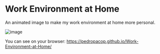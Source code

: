 # Work Environment at Home

An animated image to make my work environment at home more personal.

![image](https://github.com/pedropacop/Work-Environment-at-Home/assets/170119316/35856ba4-6fea-4392-82b2-1c8f217b7ab9)

You can see on your browser: https://pedropacop.github.io/Work-Environment-at-Home/
